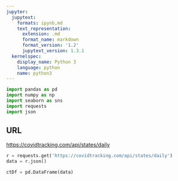 ```yaml
---
jupyter:
  jupytext:
    formats: ipynb,md
    text_representation:
      extension: .md
      format_name: markdown
      format_version: '1.2'
      jupytext_version: 1.3.1
  kernelspec:
    display_name: Python 3
    language: python
    name: python3
---
```


```python
import pandas as pd
import numpy as np
import seaborn as sns
import requests
import json
```

## URL

https://covidtracking.com/api/states/daily

```python
r = requests.get('https://covidtracking.com/api/states/daily')
data = r.json()
```

```python
ctDf = pd.DataFrame(data)
```

```python

```
